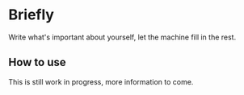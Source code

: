 Briefly
=======

Write what's important about yourself, let the machine fill in the rest.

## How to use

This is still work in progress, more information to come.
